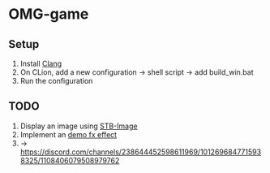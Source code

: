 # OMG-game

## Setup

1. Install [Clang](https://github.com/llvm/llvm-project/releases/download/llvmorg-16.0.0/LLVM-16.0.0-win64.exe)
2. On CLion, add a new configuration -> shell script -> add build_win.bat
3. Run the configuration

## TODO

1. Display an image using [STB-Image](https://github.com/nothings/stb/blob/master/stb_image.h)
2. Implement an [demo fx effect](https://seancode.com/demofx/)
3. -> https://discord.com/channels/238644452598611969/1012696847715938325/1108406079508979762